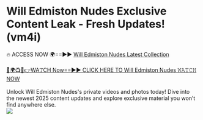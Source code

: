 # Will Edmiston Nudes Exclusive Content Leak - Fresh Updates! (vm4i)

🔥 ACCESS NOW 🌍==►► <a href="https://tinyurl.com/2mz8nhtm" rel="nofollow">Will Edmiston Nudes Latest Collection</a>
<br><br>
[🔴🌍📺📱👉WA𝚃CH Now==►► CLICK HERE TO Will Edmiston Nudes 𝚆𝙰𝚃𝙲𝙷 NOW](https://tinyurl.com/2mz8nhtm)
<br><br>
Unlock Will Edmiston Nudes's private videos and photos today! Dive into the newest 2025 content updates and explore exclusive material you won’t find anywhere else.
<br>
<a href="https://tinyurl.com/2mz8nhtm" rel="nofollow" data-target="animated-image.originalLink"><img src="https://camo.githubusercontent.com/8a4f000d20f83aca3bf7ec5f350d767afa0574a8a352519fd8cfa583a6f93a33/68747470733a2f2f692e696d6775722e636f6d2f644a486b345a712e676966" data-canonical-src="https://i.imgur.com/dJHk4Zq.gif" style="max-width: 100%; display: inline-block;" data-target="animated-image.originalImage"></a>
<br>
